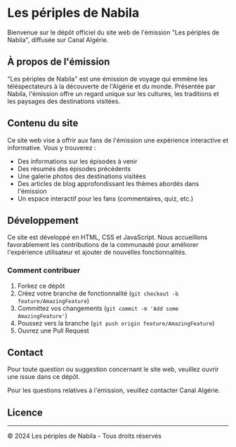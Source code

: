 # Les périples de Nabila

Bienvenue sur le dépôt officiel du site web de l'émission "Les périples de Nabila", diffusée sur Canal Algérie.

## À propos de l'émission

"Les périples de Nabila" est une émission de voyage qui emmène les téléspectateurs à la découverte de l'Algérie et du monde. Présentée par Nabila, l'émission offre un regard unique sur les cultures, les traditions et les paysages des destinations visitées.

## Contenu du site

Ce site web vise à offrir aux fans de l'émission une expérience interactive et informative. Vous y trouverez :

- Des informations sur les épisodes à venir
- Des résumés des épisodes précédents
- Une galerie photos des destinations visitées
- Des articles de blog approfondissant les thèmes abordés dans l'émission
- Un espace interactif pour les fans (commentaires, quiz, etc.)

## Développement

Ce site est développé en HTML, CSS et JavaScript. Nous accueillons favorablement les contributions de la communauté pour améliorer l'expérience utilisateur et ajouter de nouvelles fonctionnalités.

### Comment contribuer

1. Forkez ce dépôt
2. Créez votre branche de fonctionnalité (`git checkout -b feature/AmazingFeature`)
3. Committez vos changements (`git commit -m 'Add some AmazingFeature'`)
4. Poussez vers la branche (`git push origin feature/AmazingFeature`)
5. Ouvrez une Pull Request

## Contact

Pour toute question ou suggestion concernant le site web, veuillez ouvrir une issue dans ce dépôt.

Pour les questions relatives à l'émission, veuillez contacter Canal Algérie.

## Licence



---

© 2024 Les périples de Nabila - Tous droits réservés
